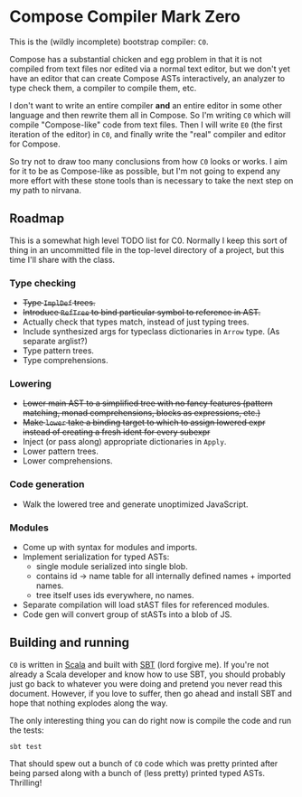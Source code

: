# Compose Compiler Mark Zero

This is the (wildly incomplete) bootstrap compiler: `C0`.

Compose has a substantial chicken and egg problem in that it is not compiled from text files nor
edited via a normal text editor, but we don't yet have an editor that can create Compose ASTs
interactively, an analyzer to type check them, a compiler to compile them, etc.

I don't want to write an entire compiler **and** an entire editor in some other language and then
rewrite them all in Compose. So I'm writing `C0` which will compile "Compose-like" code from text
files. Then I will write `E0` (the first iteration of the editor) in `C0`, and finally write the
"real" compiler and editor for Compose.

So try not to draw too many conclusions from how `C0` looks or works. I aim for it to be as
Compose-like as possible, but I'm not going to expend any more effort with these stone tools than
is necessary to take the next step on my path to nirvana.

## Roadmap

This is a somewhat high level TODO list for C0. Normally I keep this sort of thing in an
uncommitted file in the top-level directory of a project, but this time I'll share with the class.

### Type checking

- ~~Type `ImplDef` trees.~~
- ~~Introduce `RefTree` to bind particular symbol to reference in AST.~~
- Actually check that types match, instead of just typing trees.
- Include synthesized args for typeclass dictionaries in `Arrow` type. (As separate arglist?)
- Type pattern trees.
- Type comprehensions.

### Lowering

- ~~Lower main AST to a simplified tree with no fancy features (pattern matching, monad
  comprehensions, blocks as expressions, etc.)~~
- ~~Make `lower` take a binding target to which to assign lowered expr instead of creating a
  fresh ident for every subexpr~~
- Inject (or pass along) appropriate dictionaries in `Apply`.
- Lower pattern trees.
- Lower comprehensions.

### Code generation

- Walk the lowered tree and generate unoptimized JavaScript.

### Modules

- Come up with syntax for modules and imports.
- Implement serialization for typed ASTs:
  - single module serialized into single blob.
  - contains id -> name table for all internally defined names + imported names.
  - tree itself uses ids everywhere, no names.
- Separate compilation will load stAST files for referenced modules.
- Code gen will convert group of stASTs into a blob of JS.

## Building and running

`C0` is written in [Scala] and built with [SBT] (lord forgive me). If you're not already a Scala
developer and know how to use SBT, you should probably just go back to whatever you were doing and
pretend you never read this document. However, if you love to suffer, then go ahead and install SBT
and hope that nothing explodes along the way.

The only interesting thing you can do right now is compile the code and run the tests:

```
sbt test
```

That should spew out a bunch of `C0` code which was pretty printed after being parsed along with a
bunch of (less pretty) printed typed ASTs. Thrilling!

[Scala]: http://www.scala-lang.org/
[SBT]: https://www.scala-sbt.org/

